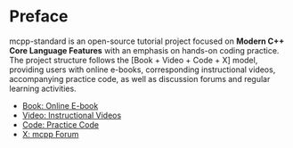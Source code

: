 # Preface

mcpp-standard is an open-source tutorial project focused on **Modern C++ Core Language Features** with an emphasis on hands-on coding practice. The project structure follows the [Book + Video + Code + X] model, providing users with online e-books, corresponding instructional videos, accompanying practice code, as well as discussion forums and regular learning activities.

- [Book: Online E-book](https://sunrisepeak.github.io/mcpp-standard)
- [Video: Instructional Videos](https://space.bilibili.com/65858958/lists/5208246?type=season)
- [Code: Practice Code](https://github.com/Sunrisepeak/mcpp-standard/tree/main/dslings)
- [X: mcpp Forum](https://forum.d2learn.org/category/20)
